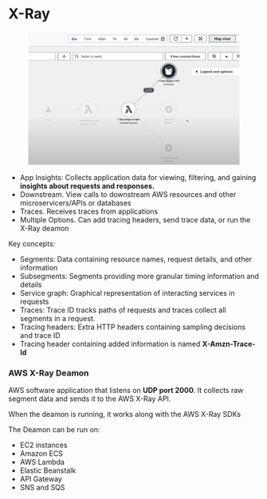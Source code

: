 # X-Ray

<figure><img src="../../../.gitbook/assets/image (29) (1).png" alt=""><figcaption></figcaption></figure>

* App Insights: Collects application data for viewing, filtering, and gaining **insights about requests and responses.**
* Downstream. View calls to downstream AWS resources and other microservicers/APIs or databases
* Traces. Receives traces from applications&#x20;
* Multiple Options. Can add tracing headers, send trace data, or run the X-Ray deamon

Key concepts:

* Segments: Data containing resource names, request details, and other information
* Subsegments: Segments providing more granular timing information and details&#x20;
* Service graph: Graphical representation of interacting services in requests
* Traces: Trace ID tracks paths of requests and traces collect all segments in a request.&#x20;
* Tracing headers: Extra HTTP headers containing sampling decisions and trace ID
* Tracing header containing added information is named **X-Amzn-Trace-Id**

### **AWS X-Ray Deamon**

AWS software application that listens on **UDP port 2000**. It collects raw segment data and sends it to the AWS X-Ray API.&#x20;

When the deamon is running, it works along with the AWS X-Ray SDKs&#x20;

The Deamon can be run on:

* EC2 instances
* Amazon ECS
* AWS Lambda
* Elastic Beanstalk
* API Gateway
* SNS and SQS&#x20;

